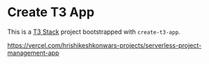 # Create T3 App

This is a [T3 Stack](https://create.t3.gg/) project bootstrapped with `create-t3-app`.

https://vercel.com/hrishikeshkonwars-projects/serverless-project-management-app
